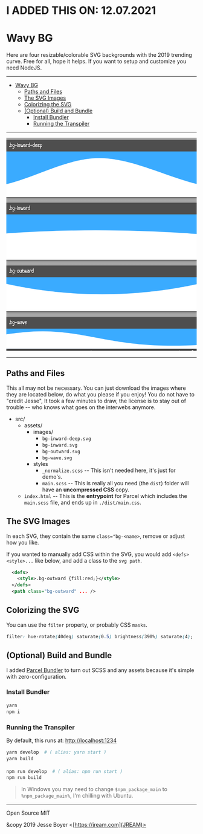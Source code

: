 # I ADDED THIS ON: 12.07.2021
# Wavy BG 

Here are four resizable/colorable SVG backgrounds with the 2019 trending curve.
Free for all, hope it helps. If you want to setup and customize you need NodeJS.

---

<!-- TOC -->

- [Wavy BG](#wavy-bg)
  - [Paths and Files](#paths-and-files)
  - [The SVG Images](#the-svg-images)
  - [Colorizing the SVG](#colorizing-the-svg)
  - [(Optional) Build and Bundle](#optional-build-and-bundle)
    - [Install Bundler](#install-bundler)
    - [Running the Transpiler](#running-the-transpiler)

<!-- /TOC -->

---

<img src="https://raw.githubusercontent.com/JREAM/svg-curved-backgrounds/master/preview.png" alt="preview" />

---

## Paths and Files

This all may not be necessary. You can just download the images where they are located below, do what you
please if you enjoy! You do not have to "credit Jesse", It took a few minutes to draw, the license is to
stay out of trouble -- who knows what goes on the interwebs anymore.

- src/
  - assets/
    - images/
      - `bg-inward-deep.svg`
      - `bg-inward.svg`
      - `bg-outward.svg`
      - `bg-wave.svg`
    - styles
      - `_normalize.scss` -- This isn't needed here, it's just for demo's.
      - `main.scss` -- This is really all you need (the `dist`) folder will have an **uncompressed CSS** copy.
  - `index.html` -- This is the **entrypoint** for Parcel which includes the `main.scss` file, and ends up in `./dist/main.css`.

## The SVG Images

In each SVG, they contain the same `class="bg-<name>`, remove or adjust how you like.

If you wanted to manually add CSS within the SVG, you would add `<defs><style>...` like below, and add a class to
the `svg path`.

```xml
  <defs>
    <style>.bg-outward {fill:red;}</style>
  </defs>
  <path class="bg-outward" ... />
```

## Colorizing the SVG

You can use the `filter` property, or probably CSS `masks`.

```css
filter: hue-rotate(40deg) saturate(0.5) brightness(390%) saturate(4);
```

## (Optional) Build and Bundle

I added [Parcel Bundler](http://parceljs.org) to turn out SCSS and any assets because it's simple with
zero-configuration.

### Install Bundler

```sh
yarn
npm i
```

### Running the Transpiler

By default, this runs at: [http://localhost:1234](http://localhost:1234)

```sh
yarn develop  # ( alias: yarn start )
yarn build

npm run develop  # ( alias: npm run start )
npm run build
```

> In Windows you may need to change `$npm_package_main` to `%npm_package_main%`, I'm chilling with Ubuntu.

---

Open Source MIT

&copy 2019 Jesse Boyer <[https://jream.com](JREAM)>
